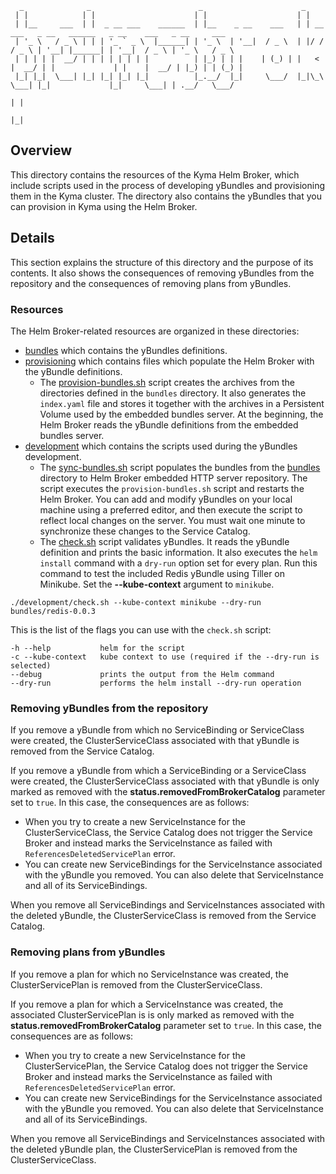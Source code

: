 ```
  _              _                        _                      _
 | |            | |                      | |                    | |
 | |__     ___  | |  _ __ ___    ______  | |__    _ __    ___   | | __   ___   _ __   ______   _ __    ___   _ __     ___
 | '_ \   / _ \ | | | '_ ` _ \  |______| | '_ \  | '__|  / _ \  | |/ /  / _ \ | '__| |______| | '__|  / _ \ | '_ \   / _ \
 | | | | |  __/ | | | | | | | |          | |_) | | |    | (_) | |   <  |  __/ | |             | |    |  __/ | |_) | | (_) |
 |_| |_|  \___| |_| |_| |_| |_|          |_.__/  |_|     \___/  |_|\_\  \___| |_|             |_|     \___| | .__/   \___/
                                                                                                            | |
                                                                                                            |_|
```

## Overview

This directory contains the resources of the Kyma Helm Broker, which include scripts used in the process of developing yBundles and provisioning them in the Kyma cluster. The directory also contains the yBundles that you can provision in Kyma using the Helm Broker.

## Details
This section explains the structure of this directory and the purpose of its contents. It also shows the consequences of removing yBundles from the repository and the consequences of removing plans from yBundles.

### Resources
The Helm Broker-related resources are organized in these directories:

- [bundles](./bundles) which contains the yBundles definitions.
- [provisioning](./provisioning) which contains files which populate the Helm Broker with the yBundle definitions.
  - The [provision-bundles.sh](./provisioning/provision-bundles.sh) script creates the archives from the directories defined in the `bundles` directory. It also generates the `index.yaml` file and stores it together with the archives in a Persistent Volume used by the embedded bundles server. At the beginning, the Helm Broker reads the yBundle definitions from the embedded bundles server.
- [development](./development) which contains the scripts used during the yBundles development.
  - The [sync-bundles.sh](./development/sync-bundles.sh) script populates the bundles from the [bundles](./bundles) directory to Helm Broker embedded HTTP server repository. The script executes the `provision-bundles.sh` script and restarts the Helm Broker.
You can add and modify yBundles on your local machine using a preferred editor, and then execute the script to reflect local changes on the server.
You must wait one minute to synchronize these changes to the Service Catalog.
  - The [check.sh](./development/check.sh) script validates yBundles. It reads the yBundle definition and prints the basic information. It also executes the `helm install` command with a `dry-run` option set for every plan.
Run this command to test the included Redis yBundle using Tiller on Minikube. Set the **--kube-context** argument to `minikube`.
```
./development/check.sh --kube-context minikube --dry-run bundles/redis-0.0.3
```

  This is the list of the flags you can use with the `check.sh` script:

  ```
  -h --help           helm for the script
  -c --kube-context   kube context to use (required if the --dry-run is selected)
  --debug             prints the output from the Helm command
  --dry-run           performs the helm install --dry-run operation
  ```  

### Removing yBundles from the repository

If you remove a yBundle from which no ServiceBinding or ServiceClass were created, the ClusterServiceClass associated with that yBundle is removed from the Service Catalog.

If you remove a yBundle from which a ServiceBinding or a ServiceClass were created, the ClusterServiceClass associated with that yBundle is only marked as removed with the **status.removedFromBrokerCatalog** parameter set to `true`. In this case, the consequences are as follows:
- When you try to create a new ServiceInstance for the ClusterServiceClass, the Service Catalog does not trigger the Service Broker and instead marks the ServiceInstance as failed with `ReferencesDeletedServicePlan` error.
- You can create new ServiceBindings for the ServiceInstance associated with the yBundle you removed. You can also delete that ServiceInstance and all of its ServiceBindings.

When you remove all ServiceBindings and ServiceInstances associated with the deleted yBundle, the ClusterServiceClass is removed from the Service Catalog.


### Removing plans from yBundles

If you remove a plan for which no ServiceInstance was created, the ClusterServicePlan is removed from the ClusterServiceClass.

If you remove a plan for which a ServiceInstance was created, the associated ClusterServicePlan is is only marked as removed with the **status.removedFromBrokerCatalog** parameter set to `true`. In this case, the consequences are as follows:
- When you try to create a new ServiceInstance for the ClusterServicePlan, the Service Catalog does not trigger the Service Broker and instead marks the ServiceInstance as failed with `ReferencesDeletedServicePlan` error.
- You can create new ServiceBindings for the ServiceInstance associated with the yBundle you removed. You can also delete that ServiceInstance and all of its ServiceBindings.

When you remove all ServiceBindings and ServiceInstances associated with the deleted yBundle plan, the ClusterServicePlan is removed from the ClusterServiceClass.
